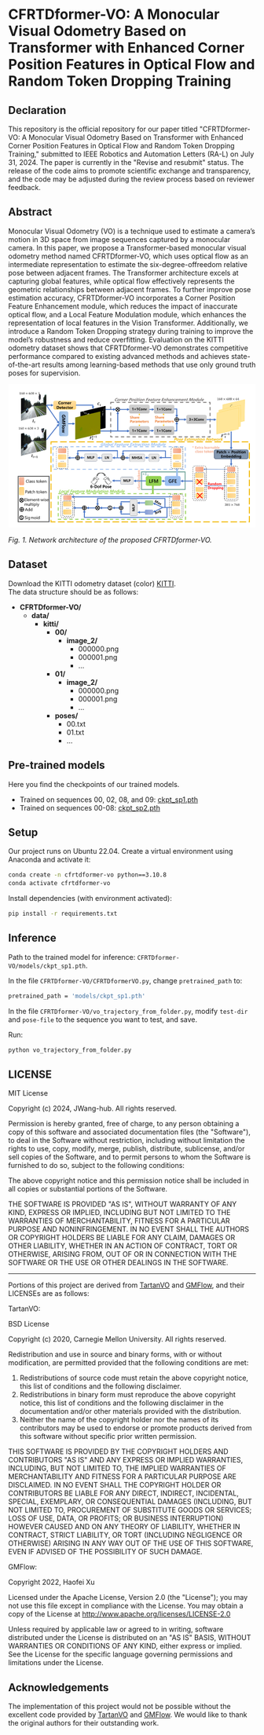 # CFRTDformer-VO: A Monocular Visual Odometry Based on Transformer with Enhanced Corner Position Features in Optical Flow and Random Token Dropping Training

## Declaration

This repository is the official repository for our paper titled "CFRTDformer-VO: A Monocular Visual Odometry Based on Transformer with Enhanced Corner Position Features in Optical Flow and Random Token Dropping Training," submitted to IEEE Robotics and Automation Letters (RA-L) on July 31, 2024. The paper is currently in the "Revise and resubmit" status. The release of the code aims to promote scientific exchange and transparency, and the code may be adjusted during the review process based on reviewer feedback.

## Abstract
Monocular Visual Odometry (VO) is a technique used to estimate a camera’s motion in 3D space from image sequences captured by a monocular camera. In this paper, we propose a Transformer-based monocular visual odometry method named CFRTDformer-VO, which uses optical flow as an intermediate representation to estimate the six-degree-offreedom relative pose between adjacent frames. The Transformer architecture excels at capturing global features, while optical flow effectively represents the geometric relationships between adjacent frames. To further improve pose estimation accuracy, CFRTDformer-VO incorporates a Corner Position Feature Enhancement module, which reduces the impact of inaccurate optical flow, and a Local Feature Modulation module, which enhances the representation of local features in the Vision Transformer. Additionally, we introduce a Random Token Dropping strategy during training to improve the model’s robustness and reduce overfitting. Evaluation on the KITTI odometry dataset shows that CFRTDformer-VO demonstrates competitive performance compared to existing advanced methods and achieves state-of-the-art results among learning-based methods that use only ground truth poses for supervision.

![CFRTDformer-VO](CFRTDformer-VO.png)

*Fig. 1. Network architecture of the proposed CFRTDformer-VO.*

## Dataset
Download the KITTI odometry dataset (color) [KITTI](https://www.cvlibs.net/datasets/kitti/eval_odometry.php).  
The data structure should be as follows:

- **CFRTDformer-VO/**
  - **data/**
    - **kitti/**
      - **00/**
        - **image_2/**
          - 000000.png
          - 000001.png
          - ...
      - **01/**
        - **image_2/**
          - 000000.png
          - 000001.png
          - ...
      - **poses/**
        - 00.txt
        - 01.txt
        - ...


## Pre-trained models
Here you find the checkpoints of our trained models.  
- Trained on sequences 00, 02, 08, and 09: [ckpt_sp1.pth](https://drive.google.com/file/d/1rAxpJ5O8P-PptUr7n1EzroDC-Oadgbdz/view?usp=sharing)
- Trained on sequences 00-08: [ckpt_sp2.pth](https://drive.google.com/file/d/1H3lLRwFpbVAx5TkqsPUR9K_Q7q81RPke/view?usp=sharing)

## Setup
Our project runs on Ubuntu 22.04. Create a virtual environment using Anaconda and activate it:
```bash
conda create -n cfrtdformer-vo python==3.10.8
conda activate cfrtdformer-vo
```
Install dependencies (with environment activated):
```bash
pip install -r requirements.txt
```

## Inference
Path to the trained model for inference: `CFRTDformer-VO/models/ckpt_sp1.pth`.

In the file `CFRTDformer-VO/CFRTDformerVO.py`, change `pretrained_path` to:
```bash
pretrained_path = 'models/ckpt_sp1.pth'
```
In the file `CFRTDformer-VO/vo_trajectory_from_folder.py`, modify `test-dir` and `pose-file` to the sequence you want to test, and save.

Run:
```bash
python vo_trajectory_from_folder.py
```

## LICENSE

MIT License

Copyright (c) 2024, JWang-hub. All rights reserved.

Permission is hereby granted, free of charge, to any person obtaining a copy
of this software and associated documentation files (the "Software"), to deal
in the Software without restriction, including without limitation the rights
to use, copy, modify, merge, publish, distribute, sublicense, and/or sell
copies of the Software, and to permit persons to whom the Software is
furnished to do so, subject to the following conditions:

The above copyright notice and this permission notice shall be included in all
copies or substantial portions of the Software.

THE SOFTWARE IS PROVIDED "AS IS", WITHOUT WARRANTY OF ANY KIND, EXPRESS OR
IMPLIED, INCLUDING BUT NOT LIMITED TO THE WARRANTIES OF MERCHANTABILITY,
FITNESS FOR A PARTICULAR PURPOSE AND NONINFRINGEMENT. IN NO EVENT SHALL THE
AUTHORS OR COPYRIGHT HOLDERS BE LIABLE FOR ANY CLAIM, DAMAGES OR OTHER
LIABILITY, WHETHER IN AN ACTION OF CONTRACT, TORT OR OTHERWISE, ARISING FROM,
OUT OF OR IN CONNECTION WITH THE SOFTWARE OR THE USE OR OTHER DEALINGS IN THE
SOFTWARE.

---


Portions of this project are derived from [TartanVO]( https://github.com/castacks/tartanvo) and [GMFlow](https://github.com/haofeixu/gmflow), and their LICENSEs are as follows:

TartanVO:

BSD License

Copyright (c) 2020, Carnegie Mellon University. All rights reserved.

Redistribution and use in source and binary forms, with or without modification, are permitted provided that the following conditions are met:

1. Redistributions of source code must retain the above copyright notice, this list of conditions and the following disclaimer.
2. Redistributions in binary form must reproduce the above copyright notice, this list of conditions and the following disclaimer in the documentation and/or other materials provided with the distribution.
3. Neither the name of the copyright holder nor the names of its contributors may be used to endorse or promote products derived from this software without specific prior written permission.

THIS SOFTWARE IS PROVIDED BY THE COPYRIGHT HOLDERS AND CONTRIBUTORS "AS IS" AND ANY EXPRESS OR IMPLIED WARRANTIES, INCLUDING, BUT NOT LIMITED TO, THE IMPLIED WARRANTIES OF MERCHANTABILITY AND FITNESS FOR A PARTICULAR PURPOSE ARE DISCLAIMED. IN NO EVENT SHALL THE COPYRIGHT HOLDER OR CONTRIBUTORS BE LIABLE FOR ANY DIRECT, INDIRECT, INCIDENTAL, SPECIAL, EXEMPLARY, OR CONSEQUENTIAL DAMAGES (INCLUDING, BUT NOT LIMITED TO, PROCUREMENT OF SUBSTITUTE GOODS OR SERVICES; LOSS OF USE, DATA, OR PROFITS; OR BUSINESS INTERRUPTION) HOWEVER CAUSED AND ON ANY THEORY OF LIABILITY, WHETHER IN CONTRACT, STRICT LIABILITY, OR TORT (INCLUDING NEGLIGENCE OR OTHERWISE) ARISING IN ANY WAY OUT OF THE USE OF THIS SOFTWARE, EVEN IF ADVISED OF THE POSSIBILITY OF SUCH DAMAGE.

GMFlow:

Copyright 2022, Haofei Xu

Licensed under the Apache License, Version 2.0 (the "License"); you may not use this file except in compliance with the License. You may obtain a copy of the License at http://www.apache.org/licenses/LICENSE-2.0

Unless required by applicable law or agreed to in writing, software distributed under the License is distributed on an "AS IS" BASIS, WITHOUT WARRANTIES OR CONDITIONS OF ANY KIND, either express or implied. See the License for the specific language governing permissions and limitations under the License.



## Acknowledgements

The implementation of this project would not be possible without the excellent code provided by [TartanVO](https://github.com/castacks/tartanvo) and [GMFlow](https://github.com/haofeixu/gmflow). We would like to thank the original authors for their outstanding work.